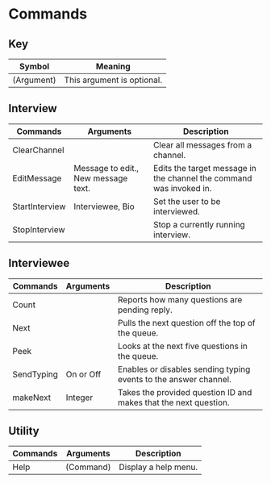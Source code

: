 # Commands

## Key
| Symbol     | Meaning                    |
| ---------- | -------------------------- |
| (Argument) | This argument is optional. |

## Interview
| Commands       | Arguments                           | Description                                                         |
| -------------- | ----------------------------------- | ------------------------------------------------------------------- |
| ClearChannel   | <none>                              | Clear all messages from a channel.                                  |
| EditMessage    | Message to edit., New message text. | Edits the target message in the channel the command was invoked in. |
| StartInterview | Interviewee, Bio                    | Set the user to be interviewed.                                     |
| StopInterview  | <none>                              | Stop a currently running interview.                                 |

## Interviewee
| Commands   | Arguments | Description                                                      |
| ---------- | --------- | ---------------------------------------------------------------- |
| Count      | <none>    | Reports how many questions are pending reply.                    |
| Next       | <none>    | Pulls the next question off the top of the queue.                |
| Peek       | <none>    | Looks at the next five questions in the queue.                   |
| SendTyping | On or Off | Enables or disables sending typing events to the answer channel. |
| makeNext   | Integer   | Takes the provided question ID and makes that the next question. |

## Utility
| Commands | Arguments | Description          |
| -------- | --------- | -------------------- |
| Help     | (Command) | Display a help menu. |

